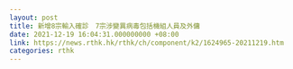 ```yaml
---
layout: post
title: 新增8宗輸入確診　7宗涉變異病毒包括機組人員及外傭
date: 2021-12-19 16:04:31.000000000 +08:00
link: https://news.rthk.hk/rthk/ch/component/k2/1624965-20211219.htm
categories: rthk
---
```



